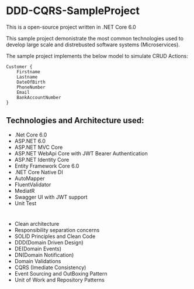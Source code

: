 # DDD-CQRS-SampleProject


This is a open-source project written in .NET Core 6.0

This sample project demonistrate the most common technologies used to develop large scale and distrebusted software systems (Microservices).
 
The sample project implements the below model to simulate CRUD Actions:

```
Customer {
	Firstname
	Lastname
	DateOfBirth
	PhoneNumber
	Email
	BankAccountNumber
}
```

## Technologies and Architecture used:

- .Net Core 6.0
- ASP.NET 6.0
- ASP.NET MVC Core 
- ASP.NET WebApi Core with JWT Bearer Authentication
- ASP.NET Identity Core
- Entity Framework Core 6.0
- .NET Core Native DI
- AutoMapper
- FluentValidator
- MediatR
- Swagger UI with JWT support
- Unit Test
# 
- Clean architecture
- Responsibility separation concerns
- SOLID Principles and Clean Code
- DDD(Domain Driven Design)
- DE(Domain Events)
- DN(Domain Notification)
- Domain Validations
- CQRS (Imediate Consistency)
- Event Sourcing and OutBoxing Pattern
- Unit of Work and Repository Patterns

